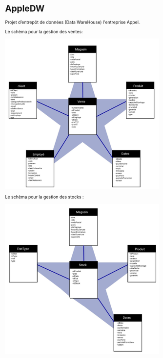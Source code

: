# AppleDW
Projet d’entrepôt de données (Data WareHouse) l'entreprise Appel. 

Le schèma pour la gestion des ventes:

![alt text](https://github.com/SateaMall/Apple-Data-WareHouse/blob/main/Rapport%20et%20slides/00000.PNG?raw=true)


Le schèma pour la gestion des stocks :

![alt text](https://github.com/SateaMall/Apple-Data-WareHouse/blob/main/Rapport%20et%20slides/11111.PNG?raw=true)
